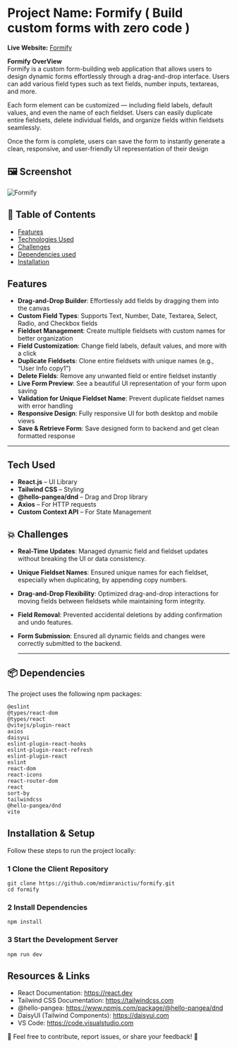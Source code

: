 # Project Name: Formify ( Build custom forms with zero code )


**Live Website:** [Formify](https://formify-taupe.vercel.app/) 

**Formify OverView**  
Formify is a custom form-building web application that allows users to design dynamic forms effortlessly through a drag-and-drop interface. Users can add various field types such as text fields, number inputs, textareas, and more.

Each form element can be customized — including field labels, default values, and even the name of each fieldset. Users can easily duplicate entire fieldsets, delete individual fields, and organize fields within fieldsets seamlessly.

Once the form is complete, users can save the form to instantly generate a clean, responsive, and user-friendly UI representation of their design

 ## 🖼 Screenshot  
![Formify](https://i.ibb.co/1GZvX6W5/Screenshot-20-4-2025-23713-formify-taupe-vercel-app.jpg)

## 📖 Table of Contents

- [Features](#features)
- [Technologies Used](#technologies-used)
- [Challenges](#Challenges)
- [Dependencies used](#dependencies-used)
- [Installation](#installation)


## Features  

- **Drag-and-Drop Builder**: Effortlessly add fields by dragging them into the canvas  
- **Custom Field Types**: Supports Text, Number, Date, Textarea, Select, Radio, and Checkbox fields  
- **Fieldset Management**: Create multiple fieldsets with custom names for better organization  
- **Field Customization**: Change field labels, default values, and more with a click  
- **Duplicate Fieldsets**: Clone entire fieldsets with unique names (e.g., “User Info copy1”)  
- **Delete Fields**: Remove any unwanted field or entire fieldset instantly  
- **Live Form Preview**: See a beautiful UI representation of your form upon saving  
- **Validation for Unique Fieldset Name**: Prevent duplicate fieldset names with error handling  
- **Responsive Design**: Fully responsive UI for both desktop and mobile views  
- **Save & Retrieve Form**: Save designed form to backend and get clean formatted response  

---

##  Tech Used 

- **React.js** – UI Library  
- **Tailwind CSS** – Styling  
- **@hello-pangea/dnd** – Drag and Drop library  
- **Axios** – For HTTP requests  
- **Custom Context API** – For State Management 

## 💥 Challenges

- **Real-Time Updates**: Managed dynamic field and fieldset updates without breaking the UI or data consistency.
- **Unique Fieldset Names**: Ensured unique names for each fieldset, especially when duplicating, by appending copy numbers.
- **Drag-and-Drop Flexibility**: Optimized drag-and-drop interactions for moving fields between fieldsets while maintaining form integrity.
- **Field Removal**: Prevented accidental deletions by adding confirmation and undo features.
- **Form Submission**: Ensured all dynamic fields and changes were correctly submitted to the backend.


  ---


## 📦 Dependencies  
The project uses the following npm packages:  
```
@eslint
@types/react-dom
@types/react
@vitejs/plugin-react
axios
daisyui
eslint-plugin-react-hooks
eslint-plugin-react-refresh
eslint-plugin-react
eslint
react-dom
react-icons
react-router-dom
react
sort-by
tailwindcss
@hello-pangea/dnd
vite
```

##  Installation & Setup  
Follow these steps to run the project locally:  
### 1 Clone the Client Repository  
```
git clone https://github.com/mdimranictiu/formify.git
cd formify
```

### 2 Install Dependencies
```
npm install
```
### 3 Start the Development Server
```
npm run dev
```

 ## Resources & Links
- React Documentation: https://react.dev
- Tailwind CSS Documentation: https://tailwindcss.com
- @hello-pangea: https://www.npmjs.com/package/@hello-pangea/dnd
- DaisyUI (Tailwind Components): https://daisyui.com
- VS Code: https://code.visualstudio.com

📌 Feel free to contribute, report issues, or share your feedback! 🚀